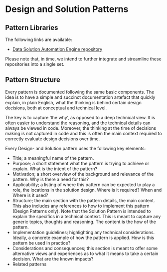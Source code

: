 # Design and Solution Patterns

## Pattern Libraries

The following links are available:

* [Data Solution Automation Engine repository](https://github.com/data-solution-automation-engine/)

Please note that, in time, we intend to further integrate and streamline these repositories into a single set.

## Pattern Structure

Every pattern is documented following the same basic components. The idea is to have a simple and succinct documentation artefact that quickly explain, in plain English, what the thinking is behind certain design decisions, both at conceptual and technical level.

The key is to capture ‘the why’, as opposed to a deep technical view. It is often easier to understand the reasoning, and the technical details can always be viewed in code. Moreover, the thinking at the time of decisions making is not captured in code and this is often the main context required to correctly evaluate design decisions over time.

Every Design- and Solution pattern uses the following key elements:

* Title; a meaningful name of the pattern.
* Purpose; a short statement what the pattern is trying to achieve or explain. What is the intent of the pattern?
* Motivation; a short overview of the background and relevance of the pattern. Why is there a need for this?
* Applicability; a listing of where this pattern can be expected to play a role, the locations in the solution design. Where is it required? When and Where is it used?
* Structure; the main section with the pattern details, the main content. This also includes any references to how to implement this pattern (Design Patterns only). Note that the Solution Pattern is intended to explain the specifics in a technical context. This is meant to capture any generic topics, thoughts and reasoning. The content is the how of the pattern.
* Implementation guidelines; highlighting any technical considerations. Ideally, a concrete example of how the pattern is applied. How is this pattern be used in practice?
* Considerations and consequences; this section is meant to offer some alternative views and experiences as to what it means to take a certain decision. What are the known impacts?
* Related patterns